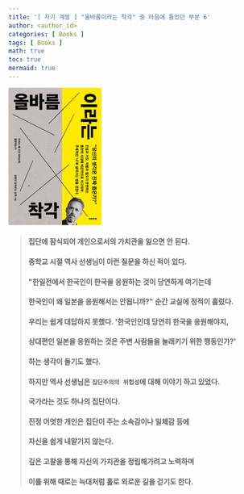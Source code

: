 ```yaml
---
title: '[ 자기 계발 ] "올바름이라는 착각" 중 마음에 들었던 부분 6'
author: <author_id>
categories: [ Books ]
tags: [ Books ]
math: true
toc: true
mermaid: true
---
```


![1](/images/backgrounds/books/manReadsYouTube.png)

> #### 집단에 잠식되어 개인으로서의 가치관을 잃으면 안 된다.
> #### 중학교 시절 역사 선생님이 이런 질문을 하신 적이 있다.
> #### "한일전에서 한국인이 한국을 응원하는 것이 당연하게 여기는데
> #### 한국인이 왜 일본을 응원해서는 안됩니까?" 순간 교실에 정적이 흘렀다.
>
> #### 우리는 쉽게 대답하지 못했다. '한국인인데 당연히 한국을 응원해야지,
> #### 상대편인 일본을 응원하는 것은 주변 사람들을 놀래키기 위한 행동인가?'
> #### 하는 생각이 들기도 했다.
>
> #### 하지만 역사 선생님은 `집단주의의 위헙성`에 대해 이야기 하고 있었다.
> #### 국가라는 것도 하나의 집단이다.
>
> #### 진정 어엿한 개인은 집단이 주는 소속감이나 일체감 등에
> #### 자신을 쉽게 내맡기지 않는다.
> #### 깊은 고찰을 통해 자신의 가치관을 정립해가려고 노력하며
> #### 이를 위해 때로는 늑대처럼 홀로 외로운 길을 걷기도 한다.

